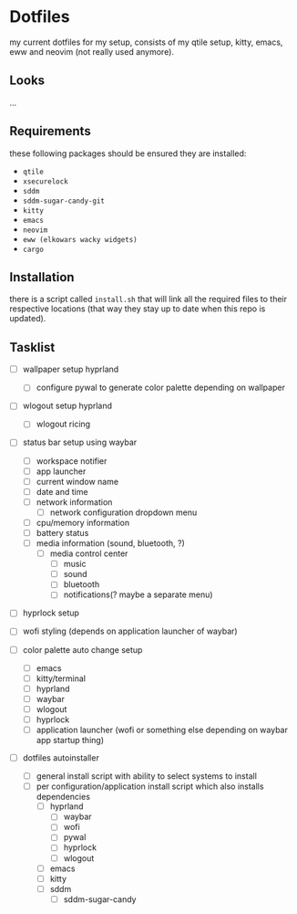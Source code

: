 # Dotfiles
my current dotfiles for my setup, consists of my qtile setup, kitty, emacs, eww and neovim (not really used anymore).

## Looks
...

## Requirements
these following packages should be ensured they are installed:
- `qtile`
- `xsecurelock`
- `sddm`
- `sddm-sugar-candy-git`
- `kitty`
- `emacs`
- `neovim`
- `eww (elkowars wacky widgets)`
- `cargo`

## Installation
there is a script called `install.sh` that will link all the required files to their respective locations (that way they stay up to date when this repo is updated).

## Tasklist
- [ ] wallpaper setup hyprland
  - [ ] configure pywal to generate color palette depending on wallpaper

- [ ] wlogout setup hyprland
  - [ ] wlogout ricing

- [ ] status bar setup using waybar
  - [ ] workspace notifier
  - [ ] app launcher
  - [ ] current window name
  - [ ] date and time
  - [ ] network information
    - [ ] network configuration dropdown menu
  - [ ] cpu/memory information
  - [ ] battery status
  - [ ] media information (sound, bluetooth, ?)
    - [ ] media control center
      - [ ] music
      - [ ] sound
      - [ ] bluetooth
      - [ ] notifications(? maybe a separate menu)

- [ ] hyprlock setup

- [ ] wofi styling (depends on application launcher of waybar)
      
- [ ] color palette auto change setup
  - [ ] emacs
  - [ ] kitty/terminal
  - [ ] hyprland
  - [ ] waybar
  - [ ] wlogout
  - [ ] hyprlock
  - [ ] application launcher (wofi or something else depending on waybar app startup thing)
      
- [ ] dotfiles autoinstaller
  - [ ] general install script with ability to select systems to install
  - [ ] per configuration/application install script which also installs dependencies
    - [ ] hyprland
      - [ ] waybar
      - [ ] wofi
      - [ ] pywal
      - [ ] hyprlock
      - [ ] wlogout
    - [ ] emacs
    - [ ] kitty
    - [ ] sddm
      - [ ] sddm-sugar-candy
